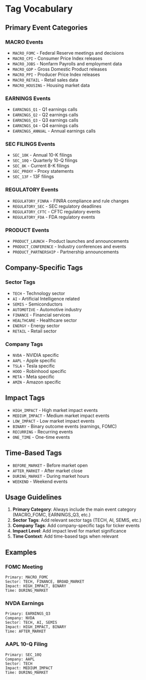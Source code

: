 # Tag Vocabulary

## Primary Event Categories

### MACRO Events
- `MACRO_FOMC` - Federal Reserve meetings and decisions
- `MACRO_CPI` - Consumer Price Index releases
- `MACRO_JOBS` - Nonfarm Payrolls and employment data
- `MACRO_GDP` - Gross Domestic Product releases
- `MACRO_PPI` - Producer Price Index releases
- `MACRO_RETAIL` - Retail sales data
- `MACRO_HOUSING` - Housing market data

### EARNINGS Events
- `EARNINGS_Q1` - Q1 earnings calls
- `EARNINGS_Q2` - Q2 earnings calls
- `EARNINGS_Q3` - Q3 earnings calls
- `EARNINGS_Q4` - Q4 earnings calls
- `EARNINGS_ANNUAL` - Annual earnings calls

### SEC FILINGS Events
- `SEC_10K` - Annual 10-K filings
- `SEC_10Q` - Quarterly 10-Q filings
- `SEC_8K` - Current 8-K filings
- `SEC_PROXY` - Proxy statements
- `SEC_13F` - 13F filings

### REGULATORY Events
- `REGULATORY_FINRA` - FINRA compliance and rule changes
- `REGULATORY_SEC` - SEC regulatory deadlines
- `REGULATORY_CFTC` - CFTC regulatory events
- `REGULATORY_FDA` - FDA regulatory events

### PRODUCT Events
- `PRODUCT_LAUNCH` - Product launches and announcements
- `PRODUCT_CONFERENCE` - Industry conferences and events
- `PRODUCT_PARTNERSHIP` - Partnership announcements

## Company-Specific Tags

### Sector Tags
- `TECH` - Technology sector
- `AI` - Artificial Intelligence related
- `SEMIS` - Semiconductors
- `AUTOMOTIVE` - Automotive industry
- `FINANCE` - Financial services
- `HEALTHCARE` - Healthcare sector
- `ENERGY` - Energy sector
- `RETAIL` - Retail sector

### Company Tags
- `NVDA` - NVIDIA specific
- `AAPL` - Apple specific
- `TSLA` - Tesla specific
- `HOOD` - Robinhood specific
- `META` - Meta specific
- `AMZN` - Amazon specific

## Impact Tags
- `HIGH_IMPACT` - High market impact events
- `MEDIUM_IMPACT` - Medium market impact events
- `LOW_IMPACT` - Low market impact events
- `BINARY` - Binary outcome events (earnings, FOMC)
- `RECURRING` - Recurring events
- `ONE_TIME` - One-time events

## Time-Based Tags
- `BEFORE_MARKET` - Before market open
- `AFTER_MARKET` - After market close
- `DURING_MARKET` - During market hours
- `WEEKEND` - Weekend events

## Usage Guidelines

1. **Primary Category**: Always include the main event category (MACRO_FOMC, EARNINGS_Q3, etc.)
2. **Sector Tags**: Add relevant sector tags (TECH, AI, SEMIS, etc.)
3. **Company Tags**: Add company-specific tags for ticker events
4. **Impact Level**: Add impact level for market significance
5. **Time Context**: Add time-based tags when relevant

## Examples

### FOMC Meeting
```
Primary: MACRO_FOMC
Sector: TECH, FINANCE, BROAD_MARKET
Impact: HIGH_IMPACT, BINARY
Time: DURING_MARKET
```

### NVDA Earnings
```
Primary: EARNINGS_Q3
Company: NVDA
Sector: TECH, AI, SEMIS
Impact: HIGH_IMPACT, BINARY
Time: AFTER_MARKET
```

### AAPL 10-Q Filing
```
Primary: SEC_10Q
Company: AAPL
Sector: TECH
Impact: MEDIUM_IMPACT
Time: DURING_MARKET
```
